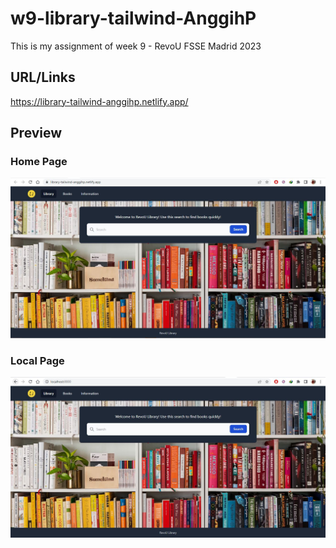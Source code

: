# w9-library-tailwind-AnggihP

This is my assignment of week 9 - RevoU FSSE Madrid 2023

## URL/Links

<https://library-tailwind-anggihp.netlify.app/>

## Preview

### Home Page

![homepage](assets/page1.jpg)

### Local Page

![localpage](assets/pagelocal.jpg)
